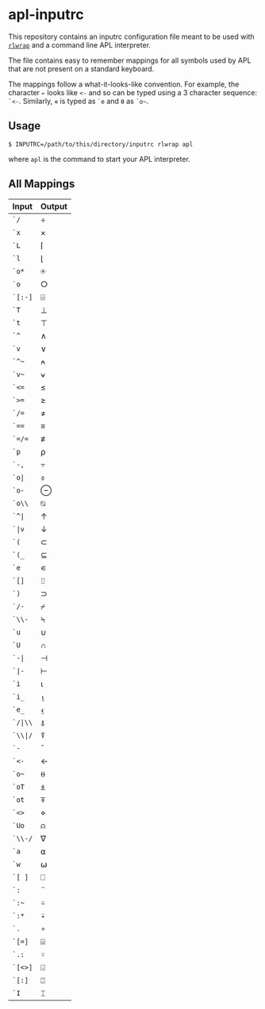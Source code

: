 # apl-inputrc

This repository contains an inputrc configuration file meant to be used with
[`rlwrap`][rlwrap] and a command line APL interpreter.

The file contains easy to remember mappings for all symbols used by APL that
are not present on a standard keyboard.

The mappings follow a what-it-looks-like convention. For example, the character
`←` looks like `<-` and so can be typed using a 3 character sequence: `` `<- ``.
Similarly, `∊` is typed as `` `e `` and `⍬` as `` `o~ ``.

## Usage

    $ INPUTRC=/path/to/this/directory/inputrc rlwrap apl

where `apl` is the command to start your APL interpreter.

## All Mappings

| Input | Output |
| ----- | ------ |
| `` `/ `` | ÷ |
| `` `x `` | × |
| `` `L `` | ⌈ |
| `` `l `` | ⌊ |
| `` `o* `` | ⍟ |
| `` `o `` | ○ |
| `` `[:-] `` | ⌹ |
| `` `T `` | ⊥ |
| `` `t `` | ⊤ |
| `` `^ `` | ∧ |
| `` `v `` | ∨ |
| `` `^~ `` | ⍲ |
| `` `v~ `` | ⍱ |
| `` `<= `` | ≤ |
| `` `>= `` | ≥ |
| `` `/= `` | ≠ |
| `` `== `` | ≡ |
| `` `=/= `` | ≢ |
| `` `p `` | ⍴ |
| `` `-, `` | ⍪ |
| `` `o\| `` | ⌽ |
| `` `o- `` | ⊖ |
| `` `o\\ `` | ⍉ |
| `` `^\| `` | ↑ |
| `` `\|v `` | ↓ |
| `` `( `` | ⊂ |
| `` `(_ `` | ⊆ |
| `` `e `` | ∊ |
| `` `[] `` | ⌷ |
| `` `) `` | ⊃ |
| `` `/- `` | ⌿ |
| `` `\\- `` | ⍀ |
| `` `u `` | ∪ |
| `` `U `` | ∩ |
| `` `-\| `` | ⊣ |
| `` `\|- `` | ⊢ |
| `` `i `` | ⍳ |
| `` `i_ `` | ⍸ |
| `` `e_ `` | ⍷ |
| `` `/\|\\ `` | ⍋ |
| `` `\\\|/ `` | ⍒ |
| `` `- `` | ¯ |
| `` `<- `` | ← |
| `` `o~ `` | ⍬ |
| `` `oT `` | ⍎ |
| `` `ot `` | ⍕ |
| `` `<> `` | ⋄ |
| `` `Uo `` | ⍝ |
| `` `\\-/ `` | ∇ |
| `` `a `` | ⍺ |
| `` `w `` | ⍵ |
| `` `[ ] `` | ⎕ |
| `` `: `` | ¨ |
| `` `:~ `` | ⍨ |
| `` `:* `` | ⍣ |
| `` `. `` | ∘ |
| `` `[=] `` | ⌸ |
| `` `.: `` | ⍤ |
| `` `[<>] `` | ⌺ |
| `` `[:] `` | ⍠ |
| `` `I `` | ⌶ |

[rlwrap]: https://github.com/hanslub42/rlwrap
